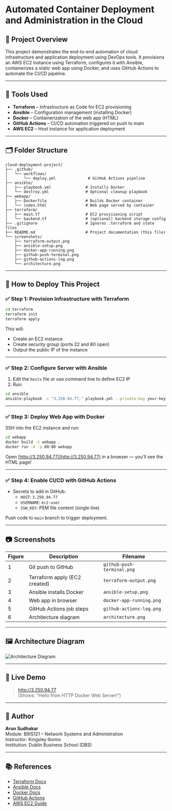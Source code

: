 # Automated Container Deployment and Administration in the Cloud

## 📘 Project Overview
This project demonstrates the end-to-end automation of cloud infrastructure and application deployment using DevOps tools. It provisions an AWS EC2 instance using Terraform, configures it with Ansible, containerizes a static web app using Docker, and uses GitHub Actions to automate the CI/CD pipeline.

---

## 🧰 Tools Used
- **Terraform** – Infrastructure as Code for EC2 provisioning
- **Ansible** – Configuration management (installing Docker)
- **Docker** – Containerization of the web app (HTML)
- **GitHub Actions** – CI/CD automation triggered on push to main
- **AWS EC2** – Host instance for application deployment

---

## 🗂️ Folder Structure
```
cloud-deployment-project/
├── .github/
│   └── workflows/
│       └── deploy.yml              # GitHub Actions pipeline
├── ansible/
│   ├── playbook.yml               # Installs Docker
│   └── destroy.yml                # Optional cleanup playbook
├── webapp/
│   ├── Dockerfile                 # Builds Docker container
│   └── index.html                 # Web page served by container
├── terraform/
│   ├── main.tf                    # EC2 provisioning script
│   └── backend.tf                 # (optional) backend storage config
├── .gitignore                     # Ignores .terraform and state files
├── README.md                      # Project documentation (this file)
└── screenshots/
    ├── terraform-output.png
    ├── ansible-setup.png
    ├── docker-app-running.png
    ├── github-push-terminal.png
    ├── github-actions-log.png
    └── architecture.png
```

---

## 🚀 How to Deploy This Project

### ✅ Step 1: Provision Infrastructure with Terraform
```bash
cd terraform
terraform init
terraform apply
```
This will:
- Create an EC2 instance
- Create security group (ports 22 and 80 open)
- Output the public IP of the instance

---

### ✅ Step 2: Configure Server with Ansible
1. Edit the `hosts` file or use command line to define EC2 IP
2. Run:
```bash
cd ansible
ansible-playbook -i "3.250.94.77," playbook.yml --private-key your-key.pem -u ec2-user
```

---

### ✅ Step 3: Deploy Web App with Docker
SSH into the EC2 instance and run:
```bash
cd webapp
docker build -t webapp .
docker run -d -p 80:80 webapp
```

Open [http://3.250.94.77](http://3.250.94.77) in a browser — you’ll see the HTML page!

---

### ✅ Step 4: Enable CI/CD with GitHub Actions
- Secrets to add in GitHub:
  - `HOST`: `3.250.94.77`
  - `USERNAME`: `ec2-user`
  - `SSH_KEY`: PEM file content (single line)

Push code to `main` branch to trigger deployment.

---

## 📷 Screenshots

| Figure | Description | Filename |
|--------|-------------|----------|
| 1 | Git push to GitHub | `github-push-terminal.png` |
| 2 | Terraform apply (EC2 created) | `terraform-output.png` |
| 3 | Ansible installs Docker | `ansible-setup.png` |
| 4 | Web app in browser | `docker-app-running.png` |
| 5 | GitHub Actions job steps | `github-actions-log.png` |
| 6 | Architecture diagram | `architecture.png` |

---

## 🖼️ Architecture Diagram

![Architecture Diagram](./screenshots/architecture.png)

---

## 🔗 Live Demo
> http://3.250.94.77  
(Shows: “Hello from HTTP Docker Web Server!”)

---

## 👤 Author
**Arun Sudhakar**  
Module: B9IS121 – Network Systems and Administration  
Instructor: Kingsley Ibomo  
Institution: Dublin Business School (DBS)

---

## 📚 References
- [Terraform Docs](https://developer.hashicorp.com/terraform)
- [Ansible Docs](https://docs.ansible.com/)
- [Docker Docs](https://docs.docker.com/)
- [GitHub Actions](https://docs.github.com/en/actions)
- [AWS EC2 Guide](https://docs.aws.amazon.com/ec2)
